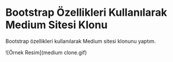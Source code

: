 # Bootstrap Özellikleri Kullanılarak Medium Sitesi Klonu

 Bootstrap özellikleri kullanılarak Medium sitesi klonunu yaptım.




![Örnek Resim](medium clone.gif)
